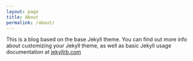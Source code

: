 ```yaml
---
layout: page
title: About
permalink: /about/
---
```


This is a blog based on the base Jekyll theme. You can find out more
info about customizing your Jekyll theme, as well as basic Jekyll
usage documentation at [jekyllrb.com](http://jekyllrb.com/)


